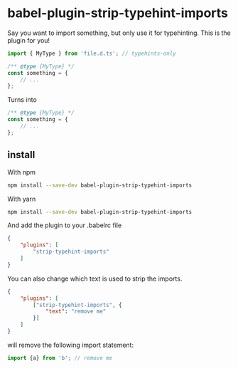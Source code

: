 # babel-plugin-strip-typehint-imports

Say you want to import something, but only use it for typehinting. This is the plugin for you!

```javascript
import { MyType } from 'file.d.ts'; // typehints-only

/** @type {MyType} */
const something = {
    // ...
};
```

Turns into

```javascript
/** @type {MyType} */
const something = {
    // ...
};
```

## install

With npm

```bash
npm install --save-dev babel-plugin-strip-typehint-imports
```

With yarn

```bash
npm install --save-dev babel-plugin-strip-typehint-imports
```

And add the plugin to your .babelrc file

```json
{
    "plugins": [
        "strip-typehint-imports"
    ]
}
```

You can also change which text is used to strip the imports.


```json
{
    "plugins": [
        ["strip-typehint-imports", {
            "text": "remove me"
        }]
    ]
}
```

will remove the following import statement:

```javascript
import {a} from 'b'; // remove me
```
